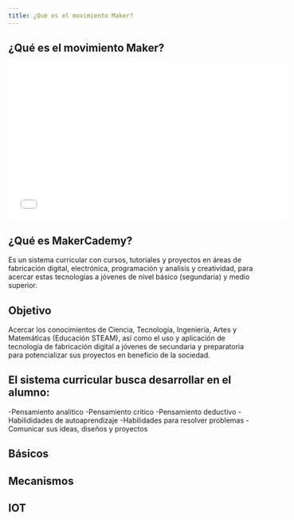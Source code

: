 ```yaml
---
title: ¿Qué es el movimiento Maker?
---
```

## ¿Qué es el movimiento Maker?

<iframe width="560" height="315" src="//www.youtube.com/embed/IsRBgBwLwxw" frameborder="0" allowfullscreen></iframe>

## ¿Qué es MakerCademy?
Es un sistema curricular con cursos, tutoriales y proyectos en áreas de
fabricación digital, electrónica, programación y analisis y
creatividad, para acercar estas tecnologías a jóvenes de nivel
básico (segundaria) y medio superior.

## Objetivo
Acercar los conocimientos de Ciencia, Tecnología, Ingeniería, Artes y Matemáticas
(Educación STEAM), así como el uso y aplicación de tecnología de fabricación
digital a jóvenes de secundaria y preparatoria para potencializar sus proyectos en
beneficio de la sociedad.

## El sistema curricular busca desarrollar en el alumno:

-Pensamiento analitico
-Pensamiento critico
-Pensamiento deductivo
-Habilididades de autoaprendizaje
-Habilidades para resolver problemas
-Comunicar sus ideas, diseños y proyectos

## Básicos

## Mecanismos

## IOT
